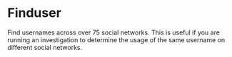 # Finduser
Find usernames across over 75 social networks. This is useful if you are running an investigation to determine the usage of the same username on different social networks.
